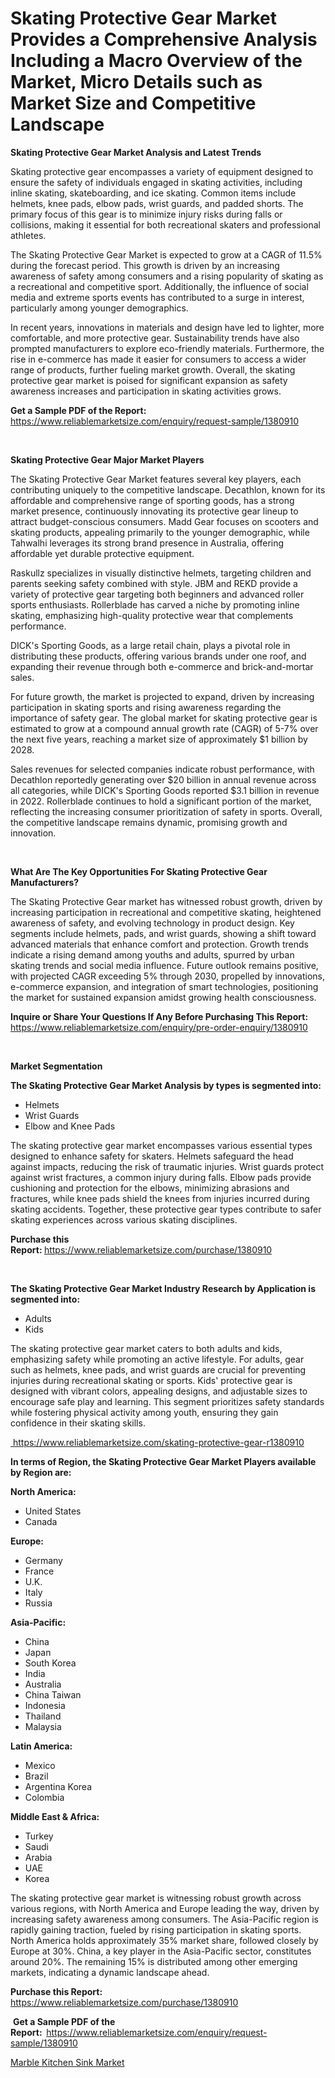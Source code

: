 <p><h1>Skating Protective Gear Market Provides a Comprehensive Analysis Including a Macro Overview of the Market, Micro Details such as Market Size and Competitive Landscape</h1></p><p><strong>Skating Protective Gear Market Analysis and Latest Trends</strong></p>
<p><p>Skating protective gear encompasses a variety of equipment designed to ensure the safety of individuals engaged in skating activities, including inline skating, skateboarding, and ice skating. Common items include helmets, knee pads, elbow pads, wrist guards, and padded shorts. The primary focus of this gear is to minimize injury risks during falls or collisions, making it essential for both recreational skaters and professional athletes.</p><p>The Skating Protective Gear Market is expected to grow at a CAGR of 11.5% during the forecast period. This growth is driven by an increasing awareness of safety among consumers and a rising popularity of skating as a recreational and competitive sport. Additionally, the influence of social media and extreme sports events has contributed to a surge in interest, particularly among younger demographics.</p><p>In recent years, innovations in materials and design have led to lighter, more comfortable, and more protective gear. Sustainability trends have also prompted manufacturers to explore eco-friendly materials. Furthermore, the rise in e-commerce has made it easier for consumers to access a wider range of products, further fueling market growth. Overall, the skating protective gear market is poised for significant expansion as safety awareness increases and participation in skating activities grows.</p></p>
<p><strong>Get a Sample PDF of the Report:&nbsp;</strong> <a href="https://www.reliablemarketsize.com/enquiry/request-sample/1380910?utm_campaign=2212&utm_medium=2&utm_source=Github&utm_content=ia&utm_term=06022025&utm_id=skating-protective-gear">https://www.reliablemarketsize.com/enquiry/request-sample/1380910</a></p>
<p>&nbsp;</p>
<p><strong>Skating Protective Gear Major Market Players</strong></p>
<p><p>The Skating Protective Gear Market features several key players, each contributing uniquely to the competitive landscape. Decathlon, known for its affordable and comprehensive range of sporting goods, has a strong market presence, continuously innovating its protective gear lineup to attract budget-conscious consumers. Madd Gear focuses on scooters and skating products, appealing primarily to the younger demographic, while Tahwalhi leverages its strong brand presence in Australia, offering affordable yet durable protective equipment.</p><p>Raskullz specializes in visually distinctive helmets, targeting children and parents seeking safety combined with style. JBM and REKD provide a variety of protective gear targeting both beginners and advanced roller sports enthusiasts. Rollerblade has carved a niche by promoting inline skating, emphasizing high-quality protective wear that complements performance.</p><p>DICK's Sporting Goods, as a large retail chain, plays a pivotal role in distributing these products, offering various brands under one roof, and expanding their revenue through both e-commerce and brick-and-mortar sales.</p><p>For future growth, the market is projected to expand, driven by increasing participation in skating sports and rising awareness regarding the importance of safety gear. The global market for skating protective gear is estimated to grow at a compound annual growth rate (CAGR) of 5-7% over the next five years, reaching a market size of approximately $1 billion by 2028.</p><p>Sales revenues for selected companies indicate robust performance, with Decathlon reportedly generating over $20 billion in annual revenue across all categories, while DICK's Sporting Goods reported $3.1 billion in revenue in 2022. Rollerblade continues to hold a significant portion of the market, reflecting the increasing consumer prioritization of safety in sports. Overall, the competitive landscape remains dynamic, promising growth and innovation.</p></p>
<p>&nbsp;</p>
<p><strong>What Are The Key Opportunities For Skating Protective Gear Manufacturers?</strong></p>
<p><p>The Skating Protective Gear market has witnessed robust growth, driven by increasing participation in recreational and competitive skating, heightened awareness of safety, and evolving technology in product design. Key segments include helmets, pads, and wrist guards, showing a shift toward advanced materials that enhance comfort and protection. Growth trends indicate a rising demand among youths and adults, spurred by urban skating trends and social media influence. Future outlook remains positive, with projected CAGR exceeding 5% through 2030, propelled by innovations, e-commerce expansion, and integration of smart technologies, positioning the market for sustained expansion amidst growing health consciousness.</p></p>
<p><strong>Inquire or Share Your Questions If Any Before Purchasing This Report:</strong> <a href="https://www.reliablemarketsize.com/enquiry/pre-order-enquiry/1380910?utm_campaign=2212&utm_medium=2&utm_source=Github&utm_content=ia&utm_term=06022025&utm_id=skating-protective-gear">https://www.reliablemarketsize.com/enquiry/pre-order-enquiry/1380910</a></p>
<p>&nbsp;</p>
<p><strong>Market Segmentation</strong></p>
<p><strong>The Skating Protective Gear Market Analysis by types is segmented into:</strong></p>
<p><ul><li>Helmets</li><li>Wrist Guards</li><li>Elbow and Knee Pads</li></ul></p>
<p><p>The skating protective gear market encompasses various essential types designed to enhance safety for skaters. Helmets safeguard the head against impacts, reducing the risk of traumatic injuries. Wrist guards protect against wrist fractures, a common injury during falls. Elbow pads provide cushioning and protection for the elbows, minimizing abrasions and fractures, while knee pads shield the knees from injuries incurred during skating accidents. Together, these protective gear types contribute to safer skating experiences across various skating disciplines.</p></p>
<p><strong>Purchase this Report:&nbsp;</strong><a href="https://www.reliablemarketsize.com/purchase/1380910?utm_campaign=2212&utm_medium=2&utm_source=Github&utm_content=ia&utm_term=06022025&utm_id=skating-protective-gear">https://www.reliablemarketsize.com/purchase/1380910</a></p>
<p>&nbsp;</p>
<p><strong>The Skating Protective Gear Market Industry Research by Application is segmented into:</strong></p>
<p><ul><li>Adults</li><li>Kids</li></ul></p>
<p><p>The skating protective gear market caters to both adults and kids, emphasizing safety while promoting an active lifestyle. For adults, gear such as helmets, knee pads, and wrist guards are crucial for preventing injuries during recreational skating or sports. Kids' protective gear is designed with vibrant colors, appealing designs, and adjustable sizes to encourage safe play and learning. This segment prioritizes safety standards while fostering physical activity among youth, ensuring they gain confidence in their skating skills.</p></p>
<p><a href="https://www.reliablemarketsize.com/skating-protective-gear-r1380910?utm_campaign=2212&utm_medium=2&utm_source=Github&utm_content=ia&utm_term=06022025&utm_id=skating-protective-gear">&nbsp;https://www.reliablemarketsize.com/skating-protective-gear-r1380910</a></p>
<p><strong>In terms of Region, the Skating Protective Gear Market Players available by Region are:</strong></p>
<p>
    <p> <strong> North America: </strong>
        <ul>
            <li>United States</li>
            <li>Canada</li>
        </ul>
        </p> 
    <p> <strong> Europe: </strong>
        <ul>
            <li>Germany</li>
            <li>France</li>
            <li>U.K.</li>
            <li>Italy</li>
            <li>Russia</li>
        </ul>
        </p> 
    <p> <strong> Asia-Pacific: </strong>
        <ul>
            <li>China</li>
            <li>Japan</li>
            <li>South Korea</li>
            <li>India</li>
            <li>Australia</li>
            <li>China Taiwan</li>
            <li>Indonesia</li>
            <li>Thailand</li>
            <li>Malaysia</li>
        </ul>
        </p> 
    <p> <strong> Latin America: </strong>
        <ul>
            <li>Mexico</li>
            <li>Brazil</li>
            <li>Argentina Korea</li>
            <li>Colombia</li>
        </ul>
        </p> 
    <p> <strong> Middle East & Africa: </strong>
        <ul>
            <li>Turkey</li>
            <li>Saudi</li>
            <li>Arabia</li>
            <li>UAE</li>
            <li>Korea</li>
        </ul>
    </p>
    </p>
<p><p>The skating protective gear market is witnessing robust growth across various regions, with North America and Europe leading the way, driven by increasing safety awareness among consumers. The Asia-Pacific region is rapidly gaining traction, fueled by rising participation in skating sports. North America holds approximately 35% market share, followed closely by Europe at 30%. China, a key player in the Asia-Pacific sector, constitutes around 20%. The remaining 15% is distributed among other emerging markets, indicating a dynamic landscape ahead.</p></p>
<p><strong>Purchase this Report: </strong><a href="https://www.reliablemarketsize.com/purchase/1380910?utm_campaign=2212&utm_medium=2&utm_source=Github&utm_content=ia&utm_term=06022025&utm_id=skating-protective-gear">https://www.reliablemarketsize.com/purchase/1380910</a></p>
<p>&nbsp;<strong>Get a Sample PDF of the Report:&nbsp;&nbsp;</strong><a href="https://www.reliablemarketsize.com/enquiry/request-sample/1380910?utm_campaign=2212&utm_medium=2&utm_source=Github&utm_content=ia&utm_term=06022025&utm_id=skating-protective-gear">https://www.reliablemarketsize.com/enquiry/request-sample/1380910</a></p>
<p><strong></strong></p>
<p><p><a href="https://github.com/gullattedenna/Market-Research-Report-List-1/blob/main/marble-kitchen-sink-market.md?utm_campaign=2212&utm_medium=2&utm_source=Github&utm_content=ia&utm_term=06022025&utm_id=skating-protective-gear">Marble Kitchen Sink Market</a></p></p>